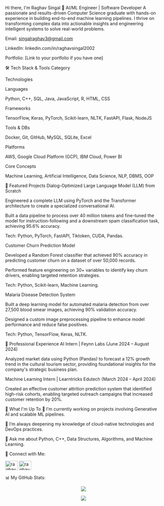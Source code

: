 Hi there, I'm Raghav Singal 👋
AI/ML Engineer | Software Developer
A passionate and results-driven Computer Science graduate with hands-on experience in building end-to-end machine learning pipelines. I thrive on transforming complex data into actionable insights and engineering intelligent systems to solve real-world problems.

Email: singalraghav3@gmail.com

LinkedIn: linkedin.com/in/raghavsingal2002

Portfolio: [Link to your portfolio if you have one]

🛠️ Tech Stack & Tools
Category

Technologies

Languages

Python, C++, SQL, Java, JavaScript, R, HTML, CSS

Frameworks

TensorFlow, Keras, PyTorch, Scikit-learn, NLTK, FastAPI, Flask, NodeJS

Tools & DBs

Docker, Git, GitHub, MySQL, SQLite, Excel

Platforms

AWS, Google Cloud Platform (GCP), IBM Cloud, Power BI

Core Concepts

Machine Learning, Artificial Intelligence, Data Science, NLP, DBMS, OOP

🚀 Featured Projects
Dialog-Optimized Large Language Model (LLM) from Scratch

Engineered a complete LLM using PyTorch and the Transformer architecture to create a specialized conversational AI.

Built a data pipeline to process over 40 million tokens and fine-tuned the model for instruction-following and a downstream spam classification task, achieving 95.6% accuracy.

Tech: Python, PyTorch, FastAPI, Tiktoken, CUDA, Pandas.

Customer Churn Prediction Model

Developed a Random Forest classifier that achieved 90% accuracy in predicting customer churn on a dataset of over 50,000 records.

Performed feature engineering on 30+ variables to identify key churn drivers, enabling targeted retention strategies.

Tech: Python, Scikit-learn, Machine Learning.

Malaria Disease Detection System

Built a deep learning model for automated malaria detection from over 27,500 blood smear images, achieving 90% validation accuracy.

Designed a custom image preprocessing pipeline to enhance model performance and reduce false positives.

Tech: Python, TensorFlow, Keras, NLTK.

💼 Professional Experience
AI Intern | Feynn Labs (June 2024 – August 2024)

Analyzed market data using Python (Pandas) to forecast a 12% growth trend in the cultural tourism sector, providing foundational insights for the company's strategic business plan.

Machine Learning Intern | Learntricks Edutech (March 2024 – April 2024)

Created an effective customer attrition prediction system that identified high-risk cohorts, enabling targeted outreach campaigns that increased customer retention by 20%.

🌱 What I'm Up To
🔭 I’m currently working on projects involving Generative AI and scalable ML pipelines.

🌱 I’m always deepening my knowledge of cloud-native technologies and DevOps practices.

💬 Ask me about Python, C++, Data Structures, Algorithms, and Machine Learning.


🤝 Connect with Me:
<p align="left">
<a href="https://github.com/RaghavSingal2002" target="blank"><img align="center" src="https://cdn.jsdelivr.net/npm/simple-icons@3.0.1/icons/github.svg" alt="raghavsingal2002" height="30" width="40" /></a>
<a href="https://www.instagram.com/raghavsingal3/" target="blank"><img align="center" src="https://cdn.jsdelivr.net/npm/simple-icons@3.0.1/icons/instagram.svg" alt="raghavsingal3" height="30" width="40" /></a>
</p>

📊 My GitHub Stats:
<p align="center">
<a href="https://github.com/anuraghazra/github-readme-stats">
<img align="center" src="https://github-readme-stats.vercel.app/api/top-langs/?username=RaghavSingal2002&layout=compact&theme=radical" />
</a>
</p>
<p align="center">
<a href="https://github.com/anuraghazra/github-readme-stats">
<img align="center" src="https://github-readme-stats.vercel.app/api?username=RaghavSingal2002&show_icons=true&theme=dracula" />
</a>
</p>


